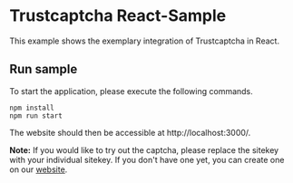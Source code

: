 # Trustcaptcha React-Sample

This example shows the exemplary integration of Trustcaptcha in React.


## Run sample

To start the application, please execute the following commands.

```shell
npm install
npm run start
```

The website should then be accessible at http://localhost:3000/.

**Note:** If you would like to try out the captcha, please replace the sitekey with your individual sitekey. If you don't have one yet, you can create one on our [website](https://trustcaptcha.com/en/captchas/dashboard).
